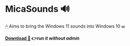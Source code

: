 # MicaSounds 🔊
🖱 Aims to bring the Windows 11 sounds into Windows 10 ⌨
#### [Download 🔽](https://github.com/aleksxar/MicaSounds/archive/refs/heads/main.zip) 👉*run it without admin*
